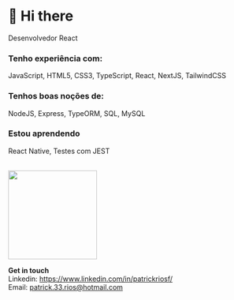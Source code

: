 # 🖖 Hi there

Desenvolvedor React

### Tenho experiência com:
JavaScript, HTML5, CSS3, TypeScript, React, NextJS, TailwindCSS
### Tenhos boas noções de:
NodeJS, Express, TypeORM, SQL, MySQL
### Estou aprendendo
React Native, Testes com JEST

<br/>

<a href="https://github.com/patrickrios">
    <img height="180em" src="https://github-readme-stats.vercel.app/api?username=patrickrios&theme=react&show_icons=true" />
</a>

<br/>

**Get in touch**
<br/>
Linkedin: <a href="https://www.linkedin.com/in/patrickriosf/">https://www.linkedin.com/in/patrickriosf/</a>
<br/>
Email: <a href="mailto:patrick.33.rios@hotmail.com">patrick.33.rios@hotmail.com</a>
